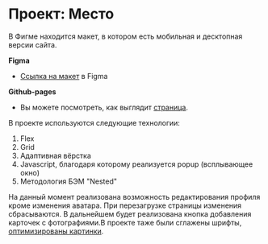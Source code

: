 # Проект: Место
В Фигме находится макет, в котором есть мобильная и десктопная версии сайта.

**Figma**

* [Ссылка на макет](https://www.figma.com/file/2cn9N9jSkmxD84oJik7xL7/JavaScript.-Sprint-4?node-id=0%3A1) в Figma

**Github-pages**
* Вы можете посмотреть, как выглядит [страница](https://ivan-2001.github.io/mesto/).

В проекте используются следующие технологии:

1. Flex  
2. Grid  
3. Адаптивная вёрстка
4. Javascript, благодаря которому реализуется popup (всплывающее окно)
5. Методология БЭМ "Nested"  

На данный момент реализована возможность редактирования профиля кроме изменения аватара. При перезагрузке страницы изменения сбрасываются. В дальнейшем будет реализована кнопка добавления карточек с фотографиями.В проекте таже были сглажены шрифты, [оптимизированы картинки](https://tinypng.com/).  


